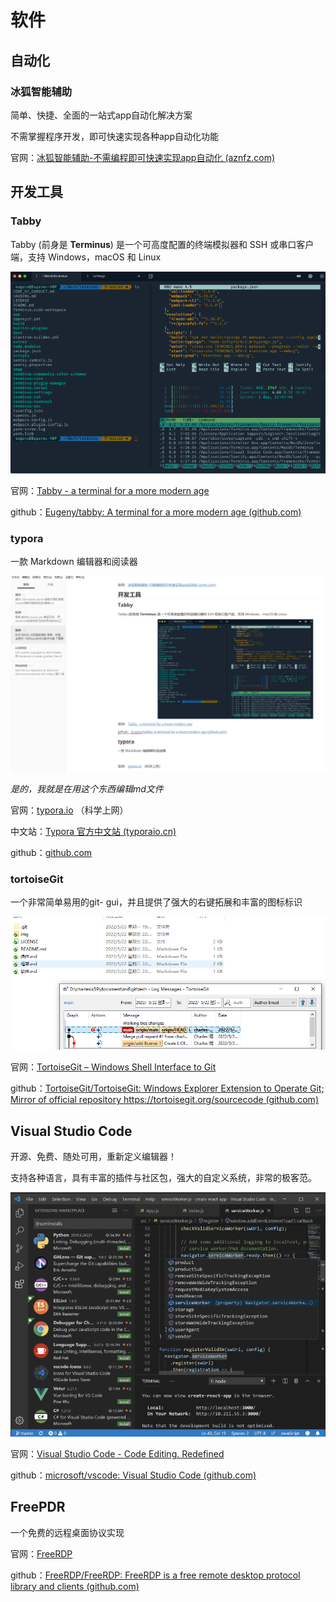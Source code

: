 # 软件

## 自动化

### 冰狐智能辅助

简单、快捷、全面的一站式app自动化解决方案

不需掌握程序开发，即可快速实现各种app自动化功能

官网：[冰狐智能辅助-不需编程即可快速实现app自动化 (aznfz.com)](https://aznfz.com/)

## 开发工具

### Tabby

Tabby (前身是 **Terminus**) 是一个可高度配置的终端模拟器和 SSH 或串口客户端，支持 Windows，macOS 和 Linux

![ ](./img/tabby.png)

官网：[Tabby - a terminal for a more modern age](https://tabby.sh/)

github：[Eugeny/tabby: A terminal for a more modern age (github.com)](https://github.com/Eugeny/tabby)

### typora

一款 Markdown 编辑器和阅读器

![](./img/typora.png)

 <i>是的，我就是在用这个东西编辑md文件 </i>

官网：[typora.io](https://typora.io/) （科学上网）

中文站：[Typora 官方中文站 (typoraio.cn)](https://typoraio.cn/)

github：[github.com](https://github.com/typora)

### tortoiseGit

一个非常简单易用的git- gui，并且提供了强大的右键拓展和丰富的图标标识

![ ](./img/tortoisegit.png)

官网：[TortoiseGit – Windows Shell Interface to Git](https://tortoisegit.org/)

github：[TortoiseGit/TortoiseGit: Windows Explorer Extension to Operate Git; Mirror of official repository https://tortoisegit.org/sourcecode (github.com)](https://github.com/TortoiseGit/TortoiseGit)

## Visual Studio Code

开源、免费、随处可用，重新定义编辑器！

支持各种语言，具有丰富的插件与社区包，强大的自定义系统，非常的极客范。

![ ](./img/vscode.png)

官网：[Visual Studio Code - Code Editing. Redefined](https://code.visualstudio.com/)

github：[microsoft/vscode: Visual Studio Code (github.com)](https://github.com/microsoft/vscode)

## FreePDR

一个免费的远程桌面协议实现

官网：[FreeRDP](https://www.freerdp.com/)

github：[FreeRDP/FreeRDP: FreeRDP is a free remote desktop protocol library and clients (github.com)](https://github.com/FreeRDP/FreeRDP)
